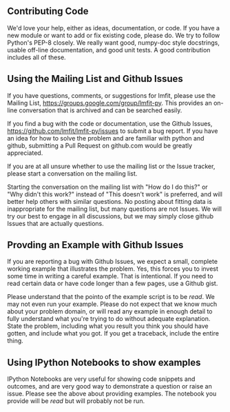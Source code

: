 ## Contributing Code

We'd love your help, either as ideas, documentation, or code.  If you have a
new module or want to add or fix existing code, please do.  We try to follow
Python's PEP-8 closely.  We really want good, numpy-doc style docstrings,
usable off-line documentation, and good unit tests.  A good contribution
includes all of these.

## Using the Mailing List and Github Issues

If you have questions, comments, or suggestions for lmfit, please use the
Mailing List, https://groups.google.com/group/lmfit-py.  This provides an
on-line conversation that is archived and can be searched easily.

If you find a bug with the code or documentation, use the Github Issues,
https://github.com/lmfit/lmfit-py/issues to submit a bug report.  If you have
an idea for how to solve the problem and are familiar with python and github,
submitting a Pull Request on github.com would be greatly appreciated.

If you are at all unsure whether to use the mailing list or the Issue tracker,
please start a conversation on the mailing list.

Starting the conversation on the mailing list with "How do I do this?" or "Why
didn't this work?" instead of "This doesn't work" is preferred, and will
better help others with similar questions.  No posting about fitting data is
inappropriate for the mailing list, but many questions are not Issues.  We
will try our best to engage in all discussions, but we may simply close github
Issues that are actually questions.

## Provding an Example with Github Issues

If you are reporting a bug with Github Issues, we expect a small, complete
working example that illustrates the problem.  Yes, this forces you to
invest some time in writing a careful example.  That is intentional.   If
you need to read certain data or have code longer than a few pages, use a
Github gist.

Please understand that the pointo of the example script is to be *read*.
We may not even run your example.  Please do not expect that we know much
about your problem domain, or will read any example in enough detail to
fully understand what you're trying to do without adequate explanation.
State the problem, including what you result you think you should have
gotten, and include what you got.  If you get a traceback, include the
entire thing.

## Using IPython Notebooks to show examples

IPython Notebooks are very useful for showing code snippets and outcomes,
and are very good way to demonstrate a question or raise an issue.  Please
see the above about providing examples.  The notebook you provide will be
*read* but will probably not be run.
